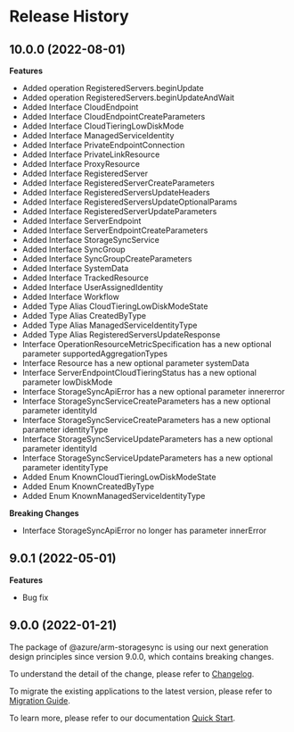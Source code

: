 # Release History
    
## 10.0.0 (2022-08-01)
    
**Features**

  - Added operation RegisteredServers.beginUpdate
  - Added operation RegisteredServers.beginUpdateAndWait
  - Added Interface CloudEndpoint
  - Added Interface CloudEndpointCreateParameters
  - Added Interface CloudTieringLowDiskMode
  - Added Interface ManagedServiceIdentity
  - Added Interface PrivateEndpointConnection
  - Added Interface PrivateLinkResource
  - Added Interface ProxyResource
  - Added Interface RegisteredServer
  - Added Interface RegisteredServerCreateParameters
  - Added Interface RegisteredServersUpdateHeaders
  - Added Interface RegisteredServersUpdateOptionalParams
  - Added Interface RegisteredServerUpdateParameters
  - Added Interface ServerEndpoint
  - Added Interface ServerEndpointCreateParameters
  - Added Interface StorageSyncService
  - Added Interface SyncGroup
  - Added Interface SyncGroupCreateParameters
  - Added Interface SystemData
  - Added Interface TrackedResource
  - Added Interface UserAssignedIdentity
  - Added Interface Workflow
  - Added Type Alias CloudTieringLowDiskModeState
  - Added Type Alias CreatedByType
  - Added Type Alias ManagedServiceIdentityType
  - Added Type Alias RegisteredServersUpdateResponse
  - Interface OperationResourceMetricSpecification has a new optional parameter supportedAggregationTypes
  - Interface Resource has a new optional parameter systemData
  - Interface ServerEndpointCloudTieringStatus has a new optional parameter lowDiskMode
  - Interface StorageSyncApiError has a new optional parameter innererror
  - Interface StorageSyncServiceCreateParameters has a new optional parameter identityId
  - Interface StorageSyncServiceCreateParameters has a new optional parameter identityType
  - Interface StorageSyncServiceUpdateParameters has a new optional parameter identityId
  - Interface StorageSyncServiceUpdateParameters has a new optional parameter identityType
  - Added Enum KnownCloudTieringLowDiskModeState
  - Added Enum KnownCreatedByType
  - Added Enum KnownManagedServiceIdentityType

**Breaking Changes**

  - Interface StorageSyncApiError no longer has parameter innerError
    
## 9.0.1 (2022-05-01)

**Features**

  - Bug fix
    
## 9.0.0 (2022-01-21)

The package of @azure/arm-storagesync is using our next generation design principles since version 9.0.0, which contains breaking changes.

To understand the detail of the change, please refer to [Changelog](https://aka.ms/js-track2-changelog).

To migrate the existing applications to the latest version, please refer to [Migration Guide](https://aka.ms/js-track2-migration-guide).

To learn more, please refer to our documentation [Quick Start](https://aka.ms/js-track2-quickstart).

